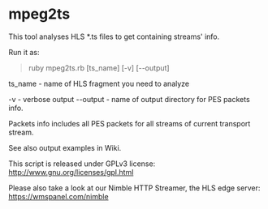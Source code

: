 mpeg2ts
=======

This tool analyses HLS *.ts files to get containing streams' info.

Run it as:
> ruby mpeg2ts.rb [ts_name] [-v] [--output]

ts_name - name of HLS fragment you need to analyze 

-v - verbose output
--output - name of output directory for PES packets info.

Packets info includes all PES packets for all streams of current transport stream.

See also output examples in Wiki.

This script is released under GPLv3 license: http://www.gnu.org/licenses/gpl.html

Please also take a look at our Nimble HTTP Streamer, the HLS edge server: https://wmspanel.com/nimble
